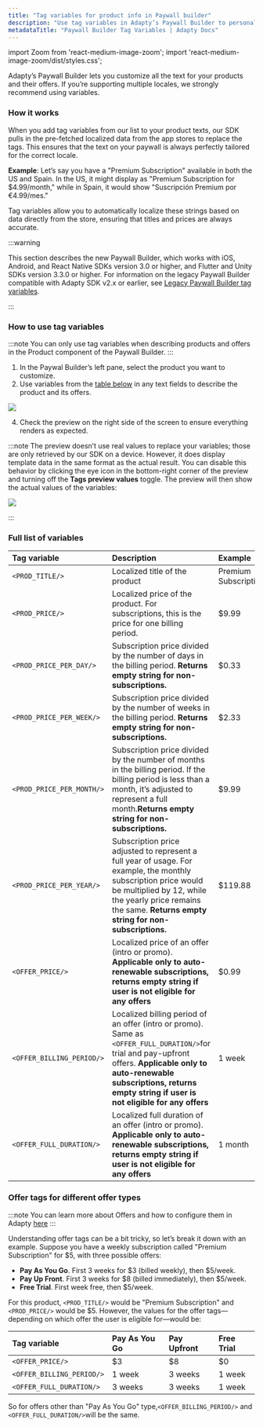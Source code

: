 ```yaml
---
title: "Tag variables for product info in Paywall builder"
description: "Use tag variables in Adapty’s Paywall Builder to personalize user experiences and boost sales."
metadataTitle: "Paywall Builder Tag Variables | Adapty Docs"
---
```


import Zoom from 'react-medium-image-zoom';
import 'react-medium-image-zoom/dist/styles.css';

Adapty’s Paywall Builder lets you customize all the text for your products and their offers. If you’re supporting multiple locales, we strongly recommend using variables.

### How it works

When you add tag variables from our list to your product texts, our SDK pulls in the pre-fetched localized data from the app stores to replace the tags. This ensures that the text on your paywall is always perfectly tailored for the correct locale.

**Example**: Let’s say you have a "Premium Subscription" available in both the US and Spain. In the US, it might display as "Premium Subscription for $4.99/month," while in Spain, it would show "Suscripción Premium por €4.99/mes."

Tag variables allow you to automatically localize these strings based on data directly from the store, ensuring that titles and prices are always accurate.

:::warning

This section describes the new Paywall Builder, which works with iOS, Android, and React Native SDKs version 3.0 or higher, and Flutter and Unity SDKs version 3.3.0 or higher. For information on the legacy Paywall Builder compatible with Adapty SDK v2.x or earlier, see [Legacy Paywall Builder tag variables](paywall-builder-tag-variables-legacy).

:::

### How to use tag variables

:::note
You can only use tag variables when describing products and offers in the Product component of the Paywall Builder.
:::

1. In the Paywal Builder’s left pane, select the product you want to customize.
2. Use variables from the [table below](paywall-builder-tag-variables#full-list-of-variables) in any text fields to describe the product and its offers.


<Zoom>
  <img src={require('./img/0351661-tag_variables.webp').default}
  style={{
    border: '1px solid #727272', /* border width and color */
    width: '700px', /* image width */
    display: 'block', /* for alignment */
    margin: '0 auto' /* center alignment */
  }}
/>
</Zoom>





4. Check the preview on the right side of the screen to ensure everything renders as expected.

:::note
The preview doesn’t use real values to replace your variables; those are only retrieved by our SDK on a device. However, it does display template data in the same format as the actual result. You can disable this behavior by clicking the eye icon in the bottom-right corner of the preview and turning off the **Tags preview values** toggle. The preview will then show the actual values of the variables:


<Zoom>
  <img src={require('./img/da92d39-tags_preview_values.webp').default}
  style={{
    border: '1px solid #727272', /* border width and color */
    width: '700px', /* image width */
    display: 'block', /* for alignment */
    margin: '0 auto' /* center alignment */
  }}
/>
</Zoom>



:::

### Full list of variables

| Tag variable              | Description                                                                                                                                                                                                                               | Example              |
| :------------------------ | :---------------------------------------------------------------------------------------------------------------------------------------------------------------------------------------------------------------------------------------- | :------------------- |
| `<PROD_TITLE/>`           | Localized title of the product                                                                                                                                                                                                            | Premium Subscription |
| `<PROD_PRICE/>`           | Localized price of the product. For subscriptions, this is the price for one billing period.                                                                                                                                              | $9.99                |
| `<PROD_PRICE_PER_DAY/>`   | Subscription price divided by the number of days in the billing period. **Returns empty string for non-subscriptions.**                                                                                                                   | $0.33                |
| `<PROD_PRICE_PER_WEEK/>`  | Subscription price divided by the number of weeks in the billing period. **Returns empty string for non-subscriptions.**                                                                                                                  | $2.33                |
| `<PROD_PRICE_PER_MONTH/>` | Subscription price divided by the number of months in the billing period. If the billing period is less than a month, it’s adjusted to represent a full month.**Returns empty string for non-subscriptions.**                             | $9.99                |
| `<PROD_PRICE_PER_YEAR/>`  | Subscription price adjusted to represent a full year of usage. For example, the monthly subscription price would be multiplied by 12, while the yearly price remains the same. **Returns empty string for non-subscriptions.**            | $119.88              |
| `<OFFER_PRICE/>`          | Localized price of an offer (intro or promo). **Applicable only to auto-renewable subscriptions, returns empty string if user is not eligible for any offers**                                                                            | $0.99                |
| `<OFFER_BILLING_PERIOD/>` | Localized billing period of an offer (intro or promo). Same as `<OFFER_FULL_DURATION/>`for trial and pay-upfront offers. **Applicable only to auto-renewable subscriptions, returns empty string if user is not eligible for any offers** | 1 week               |
| `<OFFER_FULL_DURATION/>`  | Localized full duration of an offer (intro or promo). **Applicable only to auto-renewable subscriptions, returns empty string if user is not eligible for any offers**                                                                    | 1 month              |

### Offer tags for different offer types

:::note
You can learn more about Offers and how to configure them in Adapty [here](offers)
:::

Understanding offer tags can be a bit tricky, so let’s break it down with an example. Suppose you have a weekly subscription called "Premium Subscription" for $5, with three possible offers:

- **Pay As You Go**. First 3 weeks for $3 (billed weekly), then $5/week.
- **Pay Up Front**. First 3 weeks for $8 (billed immediately), then $5/week.
- **Free Trial**. First week free, then $5/week.

For this product, `<PROD_TITLE/>` would be "Premium Subscription" and `<PROD_PRICE/>` would be $5. However, the values for the offer tags—depending on which offer the user is eligible for—would be:

| Tag variable              | Pay As You Go | Pay Upfront | Free Trial |
| :------------------------ | :------------ | :---------- | :--------- |
| `<OFFER_PRICE/>`          | $3            | $8          | $0         |
| `<OFFER_BILLING_PERIOD/>` | 1 week        | 3 weeks     | 1 week     |
| `<OFFER_FULL_DURATION/>`  | 3 weeks       | 3 weeks     | 1 week     |

So for offers other than "Pay As You Go" type,`<OFFER_BILLING_PERIOD/>` and `<OFFER_FULL_DURATION/>`will be the same.